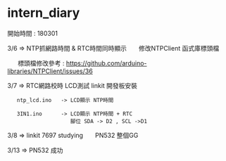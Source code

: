 # intern_diary

開始時間 : 180301

3/6 => NTP抓網路時間 & RTC時間同時顯示
       修改NTPClient 函式庫標頭檔

       標頭檔修改參考 : https://github.com/arduino-libraries/NTPClient/issues/36

3/7 => RTC網路校時 LCD測試 linkit 開發板安裝

       ntp_lcd.ino   -> LCD顯示 NTP時間
       
       3IN1.ino      -> LCD顯示 NTP時間 + RTC
                        腳位 SDA -> D2 , SCL ->D1

3/8 => linkit 7697 studying
       PN532 整個GG 

3/13 => PN532 成功
